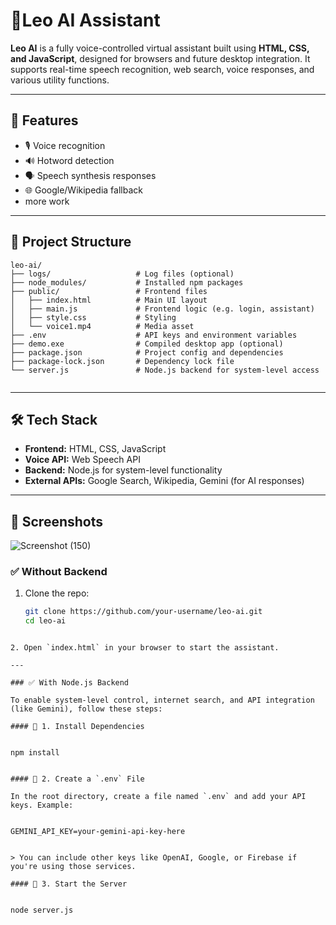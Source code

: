 
# 🤖Leo AI Assistant

**Leo AI** is a fully voice-controlled virtual assistant built using **HTML, CSS, and JavaScript**, designed for browsers and future desktop integration. It supports real-time speech recognition, web search, voice responses, and various utility functions.

---

## 🚀 Features

- 🎙️ Voice recognition  
- 🔊 Hotword detection  
- 🗣️ Speech synthesis responses  
- 🌐 Google/Wikipedia fallback
- more work 

---

## 📁 Project Structure

```
leo-ai/
├── logs/                   # Log files (optional)
├── node_modules/           # Installed npm packages
├── public/                 # Frontend files
│   ├── index.html          # Main UI layout
│   ├── main.js             # Frontend logic (e.g. login, assistant)
│   ├── style.css           # Styling
│   └── voice1.mp4          # Media asset
├── .env                    # API keys and environment variables
├── demo.exe                # Compiled desktop app (optional)
├── package.json            # Project config and dependencies
├── package-lock.json       # Dependency lock file
└── server.js               # Node.js backend for system-level access


````

---

## 🛠️ Tech Stack

- **Frontend:** HTML, CSS, JavaScript  
- **Voice API:** Web Speech API  
- **Backend:** Node.js for system-level functionality  
- **External APIs:** Google Search, Wikipedia, Gemini (for AI responses)  

---

## 📸 Screenshots

![Screenshot (150)](https://github.com/user-attachments/assets/e29151ec-61ed-4ea4-a5af-5bb4542b51be)

### ✅ Without Backend

1. Clone the repo:

   ```bash
   git clone https://github.com/your-username/leo-ai.git
   cd leo-ai
````

2. Open `index.html` in your browser to start the assistant.

---

### ✅ With Node.js Backend

To enable system-level control, internet search, and API integration (like Gemini), follow these steps:

#### 🔧 1. Install Dependencies


npm install


#### 🔐 2. Create a `.env` File

In the root directory, create a file named `.env` and add your API keys. Example:


GEMINI_API_KEY=your-gemini-api-key-here


> You can include other keys like OpenAI, Google, or Firebase if you're using those services.

#### 🚀 3. Start the Server


node server.js



